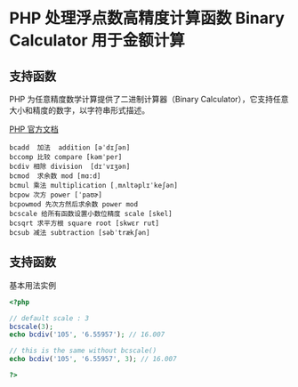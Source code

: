 # PHP 处理浮点数高精度计算函数 Binary Calculator 用于金额计算

## 支持函数

PHP 为任意精度数学计算提供了二进制计算器（Binary Calculator），它支持任意大小和精度的数字，以字符串形式描述。

[PHP 官方文档](http://php.net/manual/en/ref.bc.php)

```
bcadd  加法  addition [əˈdɪʃən]
bccomp 比较 compare [kəmˈper] 
bcdiv 相除 division  [dɪˈvɪʒən] 
bcmod  求余数 mod [mɑ:d]
bcmul 乘法 multiplication [ˌmʌltəplɪˈkeʃən]
bcpow 次方 power [ˈpaʊɚ]
bcpowmod 先次方然后求余数 power mod
bcscale 给所有函数设置小数位精度 scale [skel]
bcsqrt 求平方根 square root [skwɛr rut] 
bcsub 减法 subtraction [səbˈtrækʃən]
```

## 支持函数

基本用法实例

```php
<?php

// default scale : 3
bcscale(3);
echo bcdiv('105', '6.55957'); // 16.007

// this is the same without bcscale()
echo bcdiv('105', '6.55957', 3); // 16.007

?>
```
